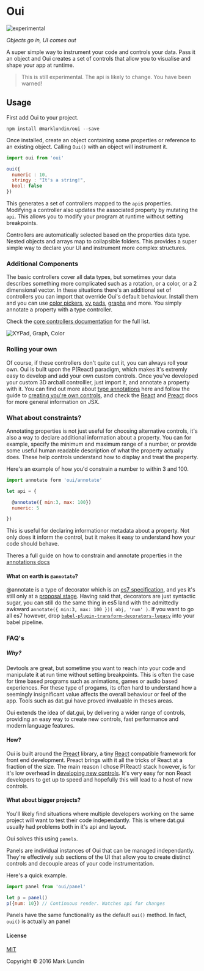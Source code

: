 # Oui
![experimental](https://img.shields.io/badge/stability-experimental-red.svg?style=flat-square)

_Objects go in, UI comes out_

A super simple way to instrument your code and controls your data. Pass it an object and Oui creates a set of controls that allow you to visualise and shape your app at runtime.

> This is still experimental. The api is likely to change. You have been warned!

## Usage

First add Oui to your project.

```
npm install @marklundin/oui --save
```

Once installed, create an object containing some properties or reference to an existing object. Calling `Oui()` with an object will instrument it.

```javascript
import oui from 'oui'

oui({
  numeric : 10,
  stringy : "It's a string!",
  bool: false
})
```

This generates a set of controllers mapped to the `api`s properties. Modifying a controller also updates the associated property by mutating the `api`. This allows you to modify your program at runtime without setting breakpoints.

Controllers are automatically selected based on the properties data type. Nested objects and arrays map to collapsible folders. This provides a super simple way to declare your UI and instrument more complex structures.


### Additional Components

The basic controllers cover all data types, but sometimes your data describes something more complicated such as a rotation, or a color, or a 2 dimensional vector. In these situations there's an additional set of controllers you can import that override Oui's default behaviour. Install them and you can use [color pickers](http://marklundin.github.io/core-controllers/documentation/#ColorPicker), [xy pads](http://marklundin.github.io/core-controllers/documentation/#XYPad), [graphs](http://marklundin.github.io/core-controllers/documentation/#Graph) and more.
You simply annotate a property with a type controller.

Check the [core controllers documentation](http://marklundin.github.io/core-controllers/documentation)
for the full list.

![XYPad, Graph, Color](http://g.recordit.co/FCmMPYjuTn.gif)

### Rolling your own

Of course, if these controllers don't quite cut it, you can always roll your own. Oui is built upon the P(React) paradigm, which makes it's extremly easy to develop and add your own custom controls. Once you've developed your custom 3D arcball controlller, just import it, and annotate a property with it. You can find out more about [type annotations](./docs/annotations) here and follow the guide to [creating you're own controls](/docs/custom_controls), and check the [React](https://facebook.github.io/react/docs/getting-started.html) and [Preact](https://preactjs.com/guide/getting-started) docs for more general information on JSX.


### What about constraints?
Annotating properties is not just useful for choosing alternative controls, it's also a way to declare additional information about a property. You can for example, specify the minimum and maximum range of a number, or provide some useful human readable description of what the property actually does. These help controls understand how to display and treat the property.

Here's an example of how you'd constrain a number to within 3 and 100.

```javascript
import annotate form 'oui/annotate'

let api = {

  @annotate({ min:3, max: 100})
  numeric: 5

})
```

This is useful for declaring informationor metadata about a property. Not only does it inform the control, but it makes it easy to understand how your code should behave.

Theres a full guide on how to constrain and annotate properties in the [annotations docs](./docs/annotations.md)


#### What on earth is `@annotate`?
@annotate is a type of decorator which is an [es7 specification](https://github.com/wycats/javascript-decorators),
and yes it's still only at a [proposal stage](https://github.com/tc39/proposals). Having said that, decorators are just syntactic sugar, you can still do the same thing in es5 land with the admittedly awkward `annotate({ min:3, max: 100 })( obj, 'num' )`. If you want to go all es7 however, drop [`babel-plugin-transform-decorators-legacy`](https://github.com/loganfsmyth/babel-plugin-transform-decorators-legacy) into your babel pipeline.


### FAQ's

##### Why?

Devtools are great, but sometime you want to reach into your code and manipulate it at run time without setting breakpoints. This is often the case for time based programs such as animations, games or audio based experiences. For these type of progams, its often hard to understand how a seemingly insignificant value affects the overall behaviour or feel of the app. Tools such as dat.gui have proved invaluable in theses areas.

Oui extends the idea of dat.gui, by delivering a wider range of controls, providing an easy way to create new controls, fast performance and modern language features.


#### How?
Oui is built around the [Preact](https://github.com/developit/preact) library, a tiny [React](https://facebook.github.io/react/) compatible framework for front end development. Preact brings with it all the tricks of React at a fraction of the size. The main reason I chose P(React) stack however, is for it's low overhead in [developing new controls](./docs/custom-controls.md). It's very easy for non React developers to get up to speed and hopefully this will lead to a host of new controls.


#### What about bigger projects?
You'll likely find situations where multiple developers working on the same project will want to test their code independantly. This is where dat.gui usually had problems both in it's api and layout.

Oui solves this using `panels`.

Panels are individual instances of Oui that can be managed independantly. They're effectively sub sections of the UI that allow you to create distinct controls and decouple areas of your code instrumentation.

Here's a quick example.

```javascript
import panel from 'oui/panel'

let p = panel()
p({num: 10}) // Continuous render. Watches api for changes

```

Panels have the same functionality as the default `oui()` method. In fact, `oui()` is actually an panel


#### License

[MIT](./LICENSE.md)


Copyright © 2016 Mark Lundin
